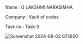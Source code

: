 Name : G LAKSHMI NARASIMHA

Company : Vault of codes

Task no : Task-3

![Screenshot 2024-08-02 073620](https://github.com/user-attachments/assets/8178c24e-45a7-4257-8b19-5b009a35802e)
